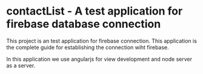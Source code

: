 # contactList - A test application for firebase database connection

This project is an test application for firebase connection. This application is the complete guide for establishing the connection wiht firebase.

In this application we use angularjs for view development and node server as a server.
